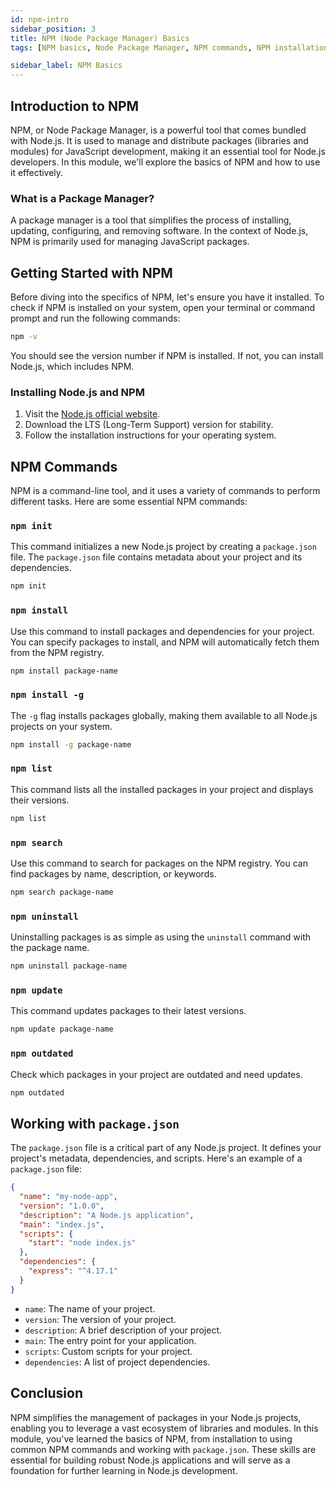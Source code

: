 ```yaml
---
id: npm-intro
sidebar_position: 3
title: NPM (Node Package Manager) Basics
tags: [NPM basics, Node Package Manager, NPM commands, NPM installation, Managing packages with NPM, Node.js package manager, Package.json file, NPM tutorial, Node.js dependency management, NPM global installation, Node.js, Package management, JavaScript, Dependency management, NPM commands, NPM installation, Package.json, Node.js development, Software development]

sidebar_label: NPM Basics
---
```


## Introduction to NPM

NPM, or Node Package Manager, is a powerful tool that comes bundled with Node.js. It is used to manage and distribute packages (libraries and modules) for JavaScript development, making it an essential tool for Node.js developers. In this module, we'll explore the basics of NPM and how to use it effectively.

### What is a Package Manager?

A package manager is a tool that simplifies the process of installing, updating, configuring, and removing software. In the context of Node.js, NPM is primarily used for managing JavaScript packages.

## Getting Started with NPM

Before diving into the specifics of NPM, let's ensure you have it installed. To check if NPM is installed on your system, open your terminal or command prompt and run the following commands:

```bash
npm -v
```

You should see the version number if NPM is installed. If not, you can install Node.js, which includes NPM.

### Installing Node.js and NPM

1. Visit the [Node.js official website](https://nodejs.org/).
2. Download the LTS (Long-Term Support) version for stability.
3. Follow the installation instructions for your operating system.

## NPM Commands

NPM is a command-line tool, and it uses a variety of commands to perform different tasks. Here are some essential NPM commands:

### `npm init`

This command initializes a new Node.js project by creating a `package.json` file. The `package.json` file contains metadata about your project and its dependencies.

```bash
npm init
```

### `npm install`

Use this command to install packages and dependencies for your project. You can specify packages to install, and NPM will automatically fetch them from the NPM registry.

```bash
npm install package-name
```

### `npm install -g`

The `-g` flag installs packages globally, making them available to all Node.js projects on your system.

```bash
npm install -g package-name
```

### `npm list`

This command lists all the installed packages in your project and displays their versions.

```bash
npm list
```

### `npm search`

Use this command to search for packages on the NPM registry. You can find packages by name, description, or keywords.

```bash
npm search package-name
```

### `npm uninstall`

Uninstalling packages is as simple as using the `uninstall` command with the package name.

```bash
npm uninstall package-name
```

### `npm update`

This command updates packages to their latest versions.

```bash
npm update package-name
```

### `npm outdated`

Check which packages in your project are outdated and need updates.

```bash
npm outdated
```

## Working with `package.json`

The `package.json` file is a critical part of any Node.js project. It defines your project's metadata, dependencies, and scripts. Here's an example of a `package.json` file:

```json
{
  "name": "my-node-app",
  "version": "1.0.0",
  "description": "A Node.js application",
  "main": "index.js",
  "scripts": {
    "start": "node index.js"
  },
  "dependencies": {
    "express": "^4.17.1"
  }
}
```

- `name`: The name of your project.
- `version`: The version of your project.
- `description`: A brief description of your project.
- `main`: The entry point for your application.
- `scripts`: Custom scripts for your project.
- `dependencies`: A list of project dependencies.

## Conclusion

NPM simplifies the management of packages in your Node.js projects, enabling you to leverage a vast ecosystem of libraries and modules. In this module, you've learned the basics of NPM, from installation to using common NPM commands and working with `package.json`. These skills are essential for building robust Node.js applications and will serve as a foundation for further learning in Node.js development.
